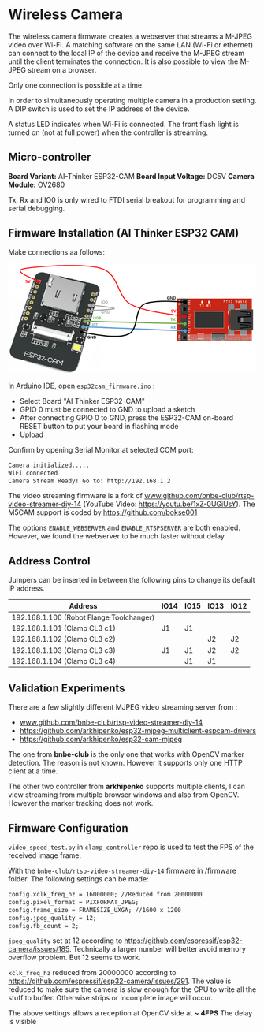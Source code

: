 # Wireless Camera

The wireless camera firmware creates a webserver that streams a M-JPEG video over Wi-Fi. A matching software on the same LAN  (Wi-Fi or ethernet) can connect to the local IP of the device and receive the M-JPEG stream until the client terminates the connection. It is also possible to view the M-JPEG stream on a browser.

Only one connection is possible at a time.

In order to simultaneously operating multiple camera in a production setting. A DIP switch is used to set the IP address of the device. 

A status LED indicates when Wi-Fi is connected. The front flash light is turned on (not at full power) when the controller is streaming.



## Micro-controller

**Board Variant:** AI-Thinker ESP32-CAM 
**Board Input Voltage:** DC5V
**Camera Module:**  OV2680

Tx, Rx and IO0 is only wired to FTDI serial breakout for programming and serial debugging.

## Firmware Installation (AI Thinker ESP32 CAM)

Make connections aa follows:

![ESP32-CAM-FTDI-programmer-5V-supply](hardware_specs/ESP32-CAM-FTDI-programmer-5V-supply.png)

In Arduino IDE, open `esp32cam_firmware.ino` : 

   - Select Board "AI Thinker ESP32-CAM"
   - GPIO 0 must be connected to GND to upload a sketch
   - After connecting GPIO 0 to GND, press the ESP32-CAM on-board RESET button to put your board in flashing mode
   - Upload



Confirm by opening Serial Monitor at selected COM port: 

```
Camera initialized.....
WiFi connected
Camera Stream Ready! Go to: http://192.168.1.2
```



The video streaming firmware is a fork of www.github.com/bnbe-club/rtsp-video-streamer-diy-14 (YouTube Video: https://youtu.be/1xZ-0UGiUsY). The M5CAM support is coded by https://github.com/bokse001 

The options `ENABLE_WEBSERVER` and `ENABLE_RTSPSERVER` are both enabled. However, we found the webserver to be much faster without delay.



## Address Control

Jumpers can be inserted in between the following pins to change its default IP address.

| Address                                  | IO14 | IO15 | IO13 | IO12 |
| ---------------------------------------- | ---- | ---- | ---- | ---- |
| 192.168.1.100 (Robot Flange Toolchanger) |      |      |      |      |
| 192.168.1.101 (Clamp CL3 c1)             | J1   | J1   |      |      |
| 192.168.1.102 (Clamp CL3 c2)             |      |      | J2   | J2   |
| 192.168.1.103 (Clamp CL3 c3)             | J1   | J1   | J2   | J2   |
| 192.168.1.104 (Clamp CL3 c4)             |      | J1   | J1   |      |

## Validation Experiments

There are a few slightly different MJPEG video streaming server from :

- www.github.com/bnbe-club/rtsp-video-streamer-diy-14
- https://github.com/arkhipenko/esp32-mjpeg-multiclient-espcam-drivers
- https://github.com/arkhipenko/esp32-cam-mjpeg

The one from **bnbe-club** is the only one that works with OpenCV marker detection. The reason is not known. However it supports only one HTTP client at a time.

The other two controller from **arkhipenko** supports multiple clients, I can view streaming from multiple browser windows and also from OpenCV. However the marker tracking does not work.

## Firmware Configuration

`video_speed_test.py` in `clamp_controller` repo is used to test the FPS of the received image frame.

With the `bnbe-club/rtsp-video-streamer-diy-14` firmware in /firmware folder. The following settings can be made:

```
config.xclk_freq_hz = 16000000; //Reduced from 20000000
config.pixel_format = PIXFORMAT_JPEG;
config.frame_size = FRAMESIZE_UXGA; //1600 x 1200
config.jpeg_quality = 12;
config.fb_count = 2;
```

`jpeg_quality` set at 12 according to https://github.com/espressif/esp32-camera/issues/185. Technically a larger number will better avoid memory overflow problem. But 12 seems to work.

`xclk_freq_hz` reduced from 20000000 according to https://github.com/espressif/esp32-camera/issues/291. The value is reduced to make sure the camera is slow enough for the CPU to write all the stuff to buffer. Otherwise strips or incomplete image will occur. 

The above settings allows a reception at OpenCV side at **~ 4FPS** The delay is visible 
